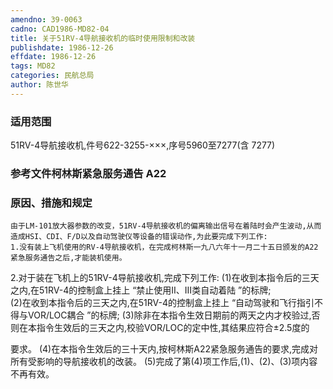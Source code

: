 ```yaml
---
amendno: 39-0063
cadno: CAD1986-MD82-04
title: 关于51RV-4导航接收机的临时使用限制和改装
publishdate: 1986-12-26
effdate: 1986-12-26
tags: MD82
categories: 民航总局
author: 陈世华
---
```


### 适用范围 
51RV-4导航接收机,件号622-3255-×××,序号5960至7277(含 7277)

### 参考文件柯林斯紧急服务通告 A22

### 原因、措施和规定 
    由于LM-101放大器参数的改变，51RV-4导航接收机的偏离输出信号在着陆时会产生波动,从而造成HSI、CDI、F/D以及自动驾驶仪等设备的错误动作,为此要完成下列工作: 
    1.没有装上飞机使用的RV-4导航接收机，在完成柯林斯一九八六年十一月二十五日颁发的A22紧急服务通告之后,才能装机使用。 
2.对于装在飞机上的51RV-4导航接收机,完成下列工作: 
      (1)在收到本指令后的三天之内,在51RV-4的控制盒上挂上 “禁止使用Ⅱ、Ⅲ类自动着陆 ”的标牌;  
      (2)在收到本指令后的三天之内,在51RV-4的控制盒上挂上 “自动驾驶和飞行指引不得与VOR/LOC耦合 ”的标牌; 
      (3)除非在本指令生效日期前的两天之内才校验过,否则在本指令生效后的三天之内,校验VOR/LOC的定中性,其结果应符合±2.5度的

     
要求。 
      (4)在本指令生效后的三十天内,按柯林斯A22紧急服务通告的要求,完成对所有受影响的导航接收机的改装。 
      (5)完成了第(4)项工作后,(1)、(2)、(3)项内容不再有效。
